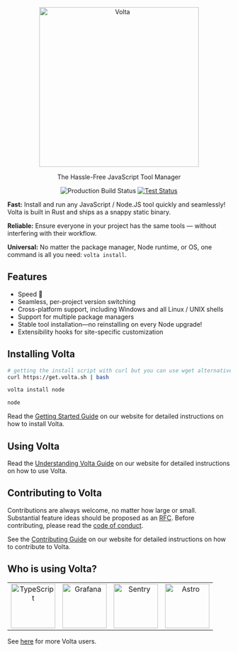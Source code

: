 <p align="center">
  <a href="https://www.volta.sh/">
    <img alt="Volta" src="./volta.png?raw=true" width="360">
  </a>
</p>

<p align="center">
  The Hassle-Free JavaScript Tool Manager
</p>

<p align="center">
  <img alt="Production Build Status" src="https://github.com/volta-cli/volta/workflows/Production/badge.svg" />
  <a href="https://github.com/volta-cli/volta/actions?query=workflow%3ATest">
    <img alt="Test Status" src="https://github.com/volta-cli/volta/workflows/Test/badge.svg" />
  </a>
</p>

**Fast:** Install and run any JavaScript / Node.JS tool quickly and seamlessly! Volta is built in Rust and ships as a snappy static binary.

**Reliable:** Ensure everyone in your project has the same tools — without interfering with their workflow.

**Universal:** No matter the package manager, Node runtime, or OS, one command is all you need: `volta install`.

## Features

- Speed 🚀
- Seamless, per-project version switching
- Cross-platform support, including Windows and all Linux / UNIX shells
- Support for multiple package managers
- Stable tool installation—no reinstalling on every Node upgrade!
- Extensibility hooks for site-specific customization

## Installing Volta

```sh
# getting the install script with curl but you can use wget alternatively as well
curl https://get.volta.sh | bash

volta install node

node
```

Read the [Getting Started Guide](https://docs.volta.sh/guide/getting-started) on our website for detailed instructions on how to install Volta.

## Using Volta

Read the [Understanding Volta Guide](https://docs.volta.sh/guide/understanding) on our website for detailed instructions on how to use Volta.

## Contributing to Volta

Contributions are always welcome, no matter how large or small. Substantial feature ideas should be proposed as an [RFC](https://github.com/volta-cli/rfcs). Before contributing, please read the [code of conduct](CODE_OF_CONDUCT.md).

See the [Contributing Guide](https://docs.volta.sh/contributing/) on our website for detailed instructions on how to contribute to Volta.

## Who is using Volta?

<table>
  <tbody>
    <tr>
      <td align="center">
        <a href="https://github.com/microsoft/TypeScript" target="_blank">
          <img src="https://raw.githubusercontent.com/microsoft/TypeScript-Website/v2/packages/typescriptlang-org/static/branding/ts-logo-512.svg" alt="TypeScript" width="100" height="100">
        </a>
      </td>
      <td align="center">
        <a href="https://github.com/grafana/grafana" target="_blank">
          <img src="https://avatars.githubusercontent.com/u/7195757?s=100" alt="Grafana" width="100" height="100">
        </a>
      </td>
      <td align="center">
        <a href="https://github.com/getsentry/sentry-javascript" target="_blank">
          <img src="https://avatars.githubusercontent.com/u/1396951?s=100" alt="Sentry" width="100" height="100">
        </a>
      </td>
      <td align="center">
        <a href="https://github.com/withastro/astro" target="_blank">
          <img src="https://avatars.githubusercontent.com/u/44914786?s=100" alt="Astro" width="100" height="100">
        </a>
      </td>
    </tr>
  </tbody>
</table>

See [here](https://sourcegraph.com/search?q=context:global+%22volta%22+file:package.json&patternType=literal) for more Volta users.
